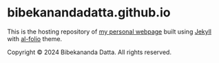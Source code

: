 # bibekanandadatta.github.io

This is the hosting repository of [my personal webpage](https://bibekanandadatta.com) built using [Jekyll](https://jekyllrb.com) with [al-folio](https://github.com/alshedivat/al-folio) theme.

Copyright &copy; 2024 Bibekananda Datta. All rights reserved.